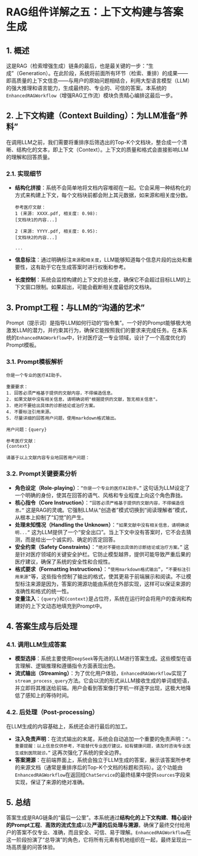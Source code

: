 # RAG组件详解之五：上下文构建与答案生成

## 1. 概述

这是RAG（检索增强生成）链条的最后，也是最关键的一步：“生成”（Generation）。在此阶段，系统将前面所有环节（检索、重排）的成果——即高质量的上下文信息——与用户的原始问题相结合，利用大型语言模型（LLM）的强大推理和语言能力，生成最终的、专业的、可信的答案。本系统的`EnhancedRAGWorkflow`（增强RAG工作流）模块负责精心编排这最后一步。

## 2. 上下文构建（Context Building）：为LLM准备“养料”

在调用LLM之前，我们需要将重排序后筛选出的Top-K个文档块，整合成一个清晰、结构化的文本，即上下文（Context）。上下文的质量和格式会直接影响LLM的理解和回答质量。

### 2.1. 实现细节

- **结构化拼接**：系统不会简单地将文档内容堆砌在一起。它会采用一种结构化的方式来构建上下文，每个文档块前都会附上其元数据，如来源和相关度分数。

    ```
    参考医疗文献：
    1 (来源: XXXX.pdf, 相关度: 0.98):
    [文档块1的内容...]

    2 (来源: YYYY.pdf, 相关度: 0.95):
    [文档块2的内容...]

    ...
    ```

- **信息标注**：通过明确标注`来源`和`相关度`，LLM能够知道每个信息片段的出处和重要性，这有助于它在生成答案时进行权衡和参考。
- **长度控制**：系统会监控构建的上下文的总长度，确保它不会超过目标LLM的上下文窗口限制。如果超出，可能会截断相关度最低的文档块。

## 3. Prompt工程：与LLM的“沟通的艺术”

Prompt（提示词）是指导LLM如何行动的“指令集”。一个好的Prompt能够极大地激发LLM的潜力，并约束其行为，确保它能按照我们的要求来完成任务。在本系统的`EnhancedRAGWorkflow`中，针对医疗这一专业领域，设计了一个高度优化的Prompt模板。

### 3.1. Prompt模板解析

```
你是一个专业的医疗AI助手。

重要要求：
1. 回答必须严格基于提供的文献内容，不得编造信息。
2. 如果文献中没有相关信息，请明确说明"根据提供的文献，暂无相关信息"。
3. 绝对不要给出具体的诊断结论或治疗方案。
4. 不要标注引用来源。
5. 尽量详细的回答用户问题，使用markdown格式输出。

用户问题：{query}

参考医疗文献：
{context}

请基于以上文献内容专业地回答用户问题：
```

### 3.2. Prompt关键要素分析

- **角色设定（Role-playing）**：`“你是一个专业的医疗AI助手。”` 这句话为LLM设定了一个明确的身份，使其在回答的语气、风格和专业程度上向这个角色靠拢。
- **核心指令（Core Instruction）**：`“回答必须严格基于提供的文献内容，不得编造信息。”` 这是RAG的灵魂。它强制LLM从“创造者”模式切换到“阅读理解者”模式，从根本上抑制了“幻觉”的产生。
- **处理未知情况（Handling the Unknown）**：`“如果文献中没有相关信息，请明确说明...”` 这为LLM提供了一个“安全出口”。当上下文中没有答案时，它不会去猜测，而是给出一个诚实的、确定的否定回答。
- **安全约束（Safety Constraints）**：`“绝对不要给出具体的诊断结论或治疗方案。”` 这是针对医疗领域的关键安全护栏。它防止模型越界，提供可能导致严重后果的医疗建议，确保了系统的安全性和合规性。
- **格式要求（Formatting Instructions）**：`“使用markdown格式输出”`，`“不要标注引用来源”`等，这些指令控制了输出的格式，使其更易于前端展示和阅读。不让模型标注来源是因为，答案的溯源功能由系统在外部实现，这样可以保证来源的准确性和格式的统一性。
- **变量注入**：`{query}`和`{context}`是占位符，系统在运行时会将用户的查询和构建好的上下文动态地填充到Prompt中。

## 4. 答案生成与后处理

### 4.1. 调用LLM生成答案

- **模型选择**：系统主要使用`DeepSeek`等先进的LLM进行答案生成。这些模型在语言理解、逻辑推理和遵循指令方面表现出色。
- **流式输出（Streaming）**：为了优化用户体验，`EnhancedRAGWorkflow`实现了`stream_process_query`方法。它会以流的形式从LLM接收生成的单词或短语，并立即将其推送给前端。用户会看到答案像打字机一样逐字出现，这极大地降低了感知上的等待时间。

### 4.2. 后处理（Post-processing）

在LLM生成的内容基础上，系统还会进行最后的加工。

- **注入免责声明**：在流式输出的末尾，系统会自动追加一个重要的免责声明：`“⚠️ 重要提醒：以上信息仅供参考，不能替代专业医疗建议。如有健康问题，请及时咨询专业医生或到医院就诊。”` 这再次强化了系统的安全边界。
- **答案溯源**：在前端界面上，系统会独立于LLM生成的答案，展示该答案所参考的来源文档（通常是重排序后的Top-K个文档的标题和页码）。这个功能由`EnhancedRAGWorkflow`在返回给`ChatService`的最终结果中提供`sources`字段来实现，保证了来源的绝对准确。

## 5. 总结

答案生成是RAG链条的“最后一公里”。本系统通过**结构化的上下文构建**、**精心设计的Prompt工程**、**高效的流式生成**以及**严谨的后处理与溯源**，确保了最终交付给用户的答案不仅专业、准确，而且安全、可信、易于理解。`EnhancedRAGWorkflow`在这一阶段扮演了“总导演”的角色，它将所有元素有机地组织在一起，最终呈现出一场高质量的问答体验。
